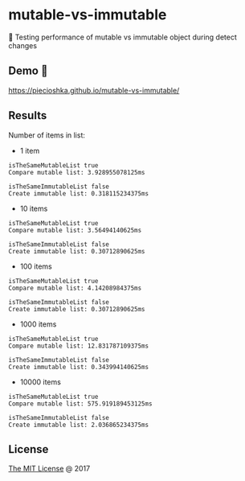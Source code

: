 # mutable-vs-immutable

:ledger: Testing performance of mutable vs immutable object during detect changes

## Demo 🎉

<https://piecioshka.github.io/mutable-vs-immutable/>

## Results

Number of items in list:

* 1 item

```text
isTheSameMutableList true
Compare mutable list: 3.928955078125ms

isTheSameImmutableList false
Create immutable list: 0.318115234375ms
```

* 10 items

```text
isTheSameMutableList true
Compare mutable list: 3.56494140625ms

isTheSameImmutableList false
Create immutable list: 0.30712890625ms
```

* 100 items

```text
isTheSameMutableList true
Compare mutable list: 4.14208984375ms

isTheSameImmutableList false
Create immutable list: 0.30712890625ms
```

* 1000 items

```text
isTheSameMutableList true
Compare mutable list: 12.831787109375ms

isTheSameImmutableList false
Create immutable list: 0.343994140625ms
```

* 10000 items

```text
isTheSameMutableList true
Compare mutable list: 575.919189453125ms

isTheSameImmutableList false
Create immutable list: 2.036865234375ms
```

## License

[The MIT License](http://piecioshka.mit-license.org) @ 2017
